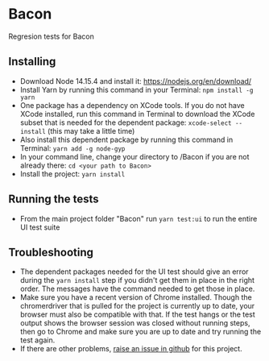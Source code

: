 # Bacon
Regresion tests for Bacon

## Installing
* Download Node 14.15.4 and install it: https://nodejs.org/en/download/
* Install Yarn by running this command in your Terminal: `npm install -g yarn`
* One package has a dependency on XCode tools. If you do not have XCode installed, run this command in Terminal to download the XCode subset that is needed for the dependent package: `xcode-select --install` (this may take a little time)
* Also install this dependent package by running this command in Terminal: `yarn add -g node-gyp`
* In your command line, change your directory to /Bacon if you are not already there: `cd <your path to Bacon>`
* Install the project: `yarn install`

## Running the tests
* From the main project folder "Bacon" run `yarn test:ui` to run the entire UI test suite

## Troubleshooting
* The dependent packages needed for the UI test should give an error during the `yarn install` step if you didn't get them in place in the right order. The messages have the command needed to get those in place. 
* Make sure you have a recent version of Chrome installed. Though the chromerdriver that is pulled for the project is currently up to date, your browser must also be compatible with that. If the test hangs or the test output shows the browser session was closed without running steps, then go to Chrome and make sure you are up to date and try running the test again.
* If there are other problems, [raise an issue in github](https://github.com/mel-OR/Bacon/issues) for this project.
